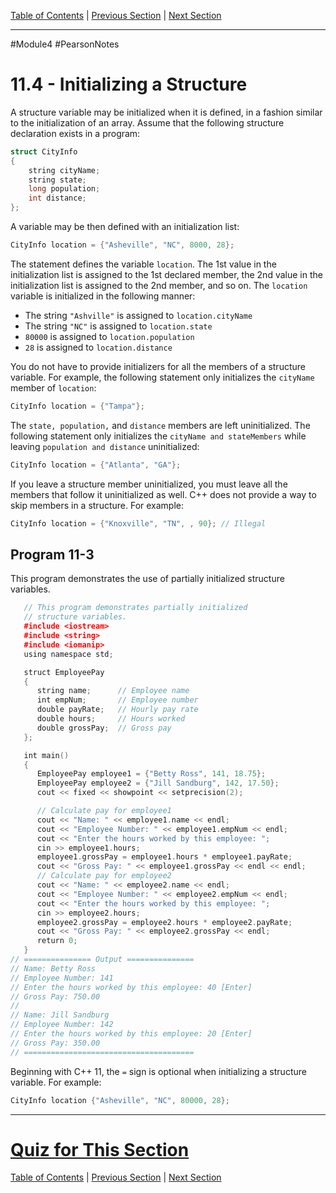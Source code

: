 [Table of Contents](/README.md) | [Previous Section](/Module%204/Pearson%20Notes/11.3%20-%20Accessing%20Structure%20Members.md) | [Next Section](/Module%204/Pearson%20Notes/11.5%20-%20Arrays%20of%20Structures.md) <br />

-----
#Module4 #PearsonNotes 
# 11.4 - Initializing a Structure
A structure variable may be initialized when it is defined, in a fashion similar to the initialization of an array. Assume that the following structure declaration exists in a program:
```c++
struct CityInfo
{
	string cityName;
	string state;
	long population;
	int distance;
};
```

A variable may be then defined with an initialization list:
```c++
CityInfo location = {"Asheville", "NC", 8000, 28};
```

The statement defines the variable `location`. The 1st value in the initialization list is assigned to the 1st declared member, the 2nd value in the initialization list is assigned to the 2nd member, and so on.
The `location` variable is initialized in the following manner:
- The string `"Ashville"` is assigned to `location.cityName`
- The string `"NC"` is assigned to `location.state`
- `80000` is assigned to `location.population`
- `28` is assigned to `location.distance`

You do not have to provide initializers for all the members of a structure variable. For example, the following statement only initializes the `cityName` member of `location`:
```c++
CityInfo location = {"Tampa"};
```

The `state, population,` and `distance` members are left uninitialized. The following statement only initializes the `cityName and stateMembers` while leaving `population and distance` uninitialized:
```c++
CityInfo location = {"Atlanta", "GA"};
```

If you leave a structure member uninitialized, you must leave all the members that follow it uninitialized as well. C++ does not provide a way to skip members in a structure. For example:
```c++
CityInfo location = {"Knoxville", "TN", , 90}; // Illegal
```

## Program 11-3
This program demonstrates the use of partially initialized structure variables.
```c++
   // This program demonstrates partially initialized 
   // structure variables. 
   #include <iostream>
   #include <string> 
   #include <iomanip> 
   using namespace std; 

   struct EmployeePay 
   {
      string name;      // Employee name
      int empNum;       // Employee number
      double payRate;   // Hourly pay rate
      double hours;     // Hours worked
      double grossPay;  // Gross pay
   };

   int main()
   {
      EmployeePay employee1 = {"Betty Ross", 141, 18.75};
      EmployeePay employee2 = {"Jill Sandburg", 142, 17.50};
      cout << fixed << showpoint << setprecision(2);

      // Calculate pay for employee1
      cout << "Name: " << employee1.name << endl;
      cout << "Employee Number: " << employee1.empNum << endl;
      cout << "Enter the hours worked by this employee: ";
      cin >> employee1.hours;
      employee1.grossPay = employee1.hours * employee1.payRate;
      cout << "Gross Pay: " << employee1.grossPay << endl << endl;
      // Calculate pay for employee2
      cout << "Name: " << employee2.name << endl;
      cout << "Employee Number: " << employee2.empNum << endl;
      cout << "Enter the hours worked by this employee: ";
      cin >> employee2.hours;
      employee2.grossPay = employee2.hours * employee2.payRate;
      cout << "Gross Pay: " << employee2.grossPay << endl;
      return 0;
   }
// =============== Output ===============
// Name: Betty Ross
// Employee Number: 141
// Enter the hours worked by this employee: 40 [Enter]
// Gross Pay: 750.00
//
// Name: Jill Sandburg
// Employee Number: 142
// Enter the hours worked by this employee: 20 [Enter]
// Gross Pay: 350.00
// ======================================
```

Beginning with C++ 11, the `=` sign is optional when initializing a structure variable. For example:
```c++
CityInfo location {"Asheville", "NC", 80000, 28};
```

-----
# [Quiz for This Section](/Module%204/Pearson%20Notes/!%20Unit%2011%20Answers.md##Quiz-11.4)
[Table of Contents](/README.md) | [Previous Section](/Module%204/Pearson%20Notes/11.3%20-%20Accessing%20Structure%20Members.md) | [Next Section](/Module%204/Pearson%20Notes/11.5%20-%20Arrays%20of%20Structures.md) <br />